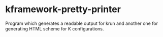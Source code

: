 # kframework-pretty-printer
Program which generates a readable output for krun and another one for generating HTML scheme for K configurations.

